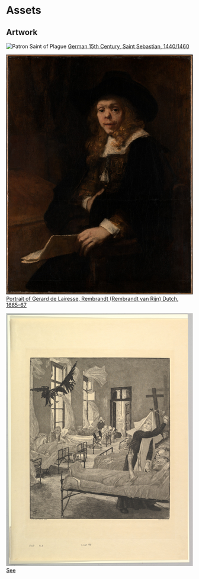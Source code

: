 # Assets

## Artwork


![Patron Saint of Plague](saint_sebastian.jpg)  [German 15th Century, Saint Sebastian, 1440/1460](https://www.nga.gov/collection/art-object-page.3843.html)

![Congentital Syphillus](DP121332.jpeg)  [Portrait of Gerard de Lairesse, Rembrandt (Rembrandt van Rijn) Dutch, 1665–67](https://www.metmuseum.org/art/collection/search/459082)

![Plague (Pest), from the series Death, Part II (Vom Tode Zweiter Teil) Max Klinger German 1903 (published 1904)](plague.jpeg) [See](https://www.metmuseum.org/art/collection/search/384484)